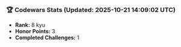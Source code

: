### 🏆 Codewars Stats (Updated: 2025-10-21 14:09:02 UTC)

- **Rank:** 8 kyu
- **Honor Points:** 3
- **Completed Challenges:** 1
